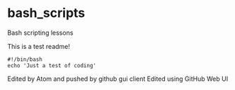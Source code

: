 # bash_scripts
Bash scripting lessons

This is a test readme!


```
#!/bin/bash
echo 'Just a test of coding'
```

Edited by Atom and pushed by github gui client
Edited using GitHub Web UI

